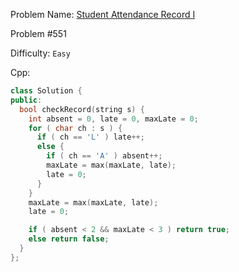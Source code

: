 Problem Name: [Student Attendance Record I](https://leetcode.com/problems/student-attendance-record-i/)

Problem #551

Difficulty: `Easy`

Cpp:

```cpp
class Solution {
public:
  bool checkRecord(string s) {
    int absent = 0, late = 0, maxLate = 0;
    for ( char ch : s ) {
      if ( ch == 'L' ) late++;
      else {
        if ( ch == 'A' ) absent++;
        maxLate = max(maxLate, late);
        late = 0;
      }
    }
    maxLate = max(maxLate, late);
    late = 0;

    if ( absent < 2 && maxLate < 3 ) return true;
    else return false;
  }
};
```